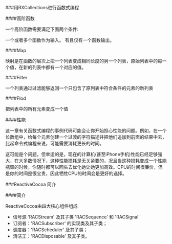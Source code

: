 
###用RXCollections进行函数式编程

####高阶函数

一个高阶函数需要满足下面两个条件:

一个或者多个函数作为输入。
有且仅有一个函数输出。

####Map

映射是在函数的层次上把一个列表变成相同长度的另一个列表，原始列表中的每一个值，在新的列表中都有一个对应的值。

####Filter

一个列表通过过滤能够返回一个只包含了原列表中符合条件的元素的新列表

####Flod

把列表中的所有元素变成一个值

####性能

这一章有关函数式编程的事例代码可能会让你开始担心性能的问题。例如，在一个长数组中，给每个元素创建一个过渡的字符描述并把他们追加到前面的结果中去，比起命令式编程来说，可能需要消耗更长的时间。

这可能是个问题，但幸运的是，现在的计算机(甚至iPhone手机)性能已经足够强大，在大多数情况下，这种性能损耗是无关紧要的，况且当这种损耗变成一个性能瓶颈的时候，你随时都可以回头去优化她让她更加高效。CPU的时间很廉价，但是你的时间是很宝贵，因此牺牲CPU的时间会是更好的选择。


###ReactiveCocoa 简介

####简介

ReactiveCocoa由四大核心组件组成

+ 信号源  'RACStream' 及其子类 'RACSequence' 和 'RACSignal'
+ 订阅者：'RACSubscriber' 的实现类及其子类；
+ 调度器：'RACScheduler' 及其子类；
+ 清洁工：'RACDisposable' 及其子类。





